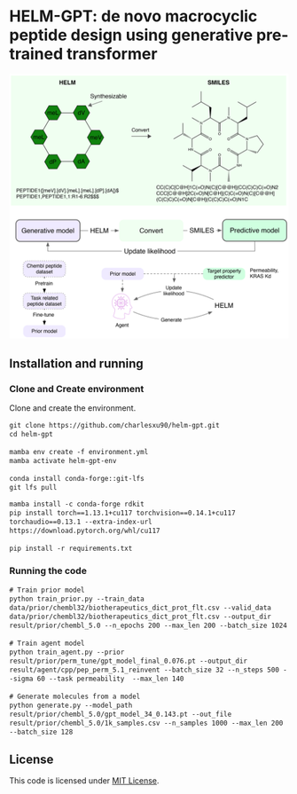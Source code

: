 # HELM-GPT: de novo macrocyclic peptide design using generative pre-trained transformer

![HELM-GPT-image](./helm-gpt.png)
## Installation and running
### Clone and Create environment
Clone and create the environment.

```commandline
git clone https://github.com/charlesxu90/helm-gpt.git
cd helm-gpt

mamba env create -f environment.yml
mamba activate helm-gpt-env

conda install conda-forge::git-lfs
git lfs pull
```

```commandline
mamba install -c conda-forge rdkit
pip install torch==1.13.1+cu117 torchvision==0.14.1+cu117 torchaudio==0.13.1 --extra-index-url https://download.pytorch.org/whl/cu117

pip install -r requirements.txt
```

### Running the code

```shell
# Train prior model
python train_prior.py --train_data data/prior/chembl32/biotherapeutics_dict_prot_flt.csv --valid_data data/prior/chembl32/biotherapeutics_dict_prot_flt.csv --output_dir result/prior/chembl_5.0 --n_epochs 200 --max_len 200 --batch_size 1024

# Train agent model
python train_agent.py --prior result/prior/perm_tune/gpt_model_final_0.076.pt --output_dir result/agent/cpp/pep_perm_5.1_reinvent --batch_size 32 --n_steps 500 --sigma 60 --task permeability  --max_len 140

# Generate molecules from a model
python generate.py --model_path result/prior/chembl_5.0/gpt_model_34_0.143.pt --out_file result/prior/chembl_5.0/1k_samples.csv --n_samples 1000 --max_len 200 --batch_size 128
```

## License
This code is licensed under [MIT License](./LICENSE.txt).
